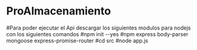 # ProAlmacenamiento
#Para poder ejecutar el Api descargar los siguientes modulos para nodejs con los siguientes comandos  #npm init --yes #npm express body-parser mongoose express-promise-router #cd src #node app.js
